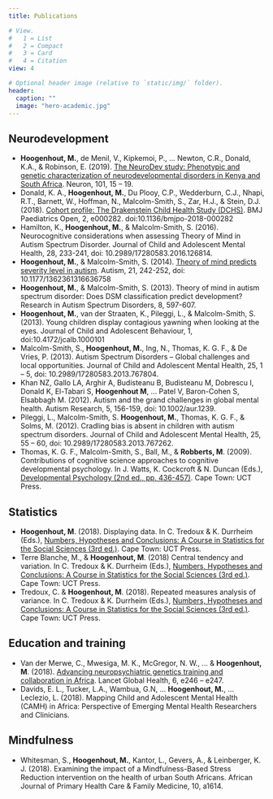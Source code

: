 ```yaml
---
title: Publications

# View.
#   1 = List
#   2 = Compact
#   3 = Card
#   4 = Citation
view: 4

# Optional header image (relative to `static/img/` folder).
header:
  caption: ""
  image: "hero-academic.jpg"
---
```




## Neurodevelopment
* **Hoogenhout, M.**, de Menil, V., Kipkemoi, P., ... Newton, C.R., Donald, K.A., & Robinson, E. (2019). [The NeuroDev study: Phenotypic and genetic characterization of neurodevelopmental disorders in Kenya and South Africa](https://www.ncbi.nlm.nih.gov/pubmed/30605655). Neuron, 101, 15 – 19.
* Donald, K. A., **Hoogenhout, M.**, Du Plooy, C.P., Wedderburn, C.J., Nhapi, R.T., Barnett, W., Hoffman, N., Malcolm-Smith, S., Zar, H.J., & Stein, D.J. (2018). [Cohort profile: The Drakenstein Child Health Study (DCHS)](https://www.ncbi.nlm.nih.gov/pubmed/29942867). BMJ Paediatrics Open, 2, e000282. doi:10.1136/bmjpo-2018-000282
* Hamilton, K., **Hoogenhout, M.**, & Malcolm-Smith, S. (2016). Neurocognitive considerations when assessing Theory of Mind in Autism Spectrum Disorder. Journal of Child and Adolescent Mental Health, 28, 233-241, doi: 10.2989/17280583.2016.126814.
* **Hoogenhout, M.**, & Malcolm-Smith, S. (2014). [Theory of mind predicts severity level in autism](https://www.ncbi.nlm.nih.gov/pubmed/27493232). Autism, 21, 242-252, doi: 10.1177/1362361316636758
* **Hoogenhout, M.**, & Malcolm-Smith, S. (2013). Theory of mind in autism spectrum disorder: Does DSM classification predict development? Research in Autism Spectrum Disorders, 8, 597-607.
* **Hoogenhout, M.**, van der Straaten, K., Pileggi, L., & Malcolm-Smith, S. (2013). Young children display contagious yawning when looking at the eyes. Journal of Child and Adolescent Behaviour, 1, doi:10.4172/jcalb.1000101
* Malcolm-Smith, S., **Hoogenhout, M.**, Ing, N., Thomas, K. G. F., & De Vries, P. (2013). Autism Spectrum Disorders – Global challenges and local opportunities. Journal of Child and Adolescent Mental Health, 25, 1 – 5, doi: 10.2989/17280583.2013.767804.
* Khan NZ, Gallo LA, Arghir A, Budisteanu B, Budisteanu M, Dobrescu I, Donald K, El-Tabari S, **Hoogenhout M**, ... Patel V, Baron-Cohen S, Elsabbagh M. (2012). Autism and the grand challenges in global mental health. Autism Research, 5, 156-159,  doi: 10.1002/aur.1239.
* Pileggi, L., Malcolm-Smith, S. **Hoogenhout, M.**, Thomas, K. G. F., & Solms, M. (2012). Cradling bias is absent in children with autism spectrum disorders. Journal of Child and Adolescent Mental Health, 25, 55 – 60, doi: 10.2989/17280583.2013.767262.
* Thomas, K. G. F., Malcolm-Smith, S., Ball, M., & **Robberts, M**. (2009). Contributions of cognitive science approaches to cognitive developmental psychology.  In J. Watts, K. Cockcroft & N. Duncan (Eds.), [Developmental Psychology (2nd ed., pp. 436-457)](https://www.amazon.com/Developmental-Psychology-Jacki-Watts/dp/1919895159/ref=sr_1_2?keywords=watts+cockcroft+developmental+psychology&qid=1580346597&s=books&sr=1-2). Cape Town: UCT Press.

## Statistics
* **Hoogenhout, M**. (2018). Displaying data. In C. Tredoux & K. Durrheim (Eds.), [Numbers, Hypotheses and Conclusions: A Course in Statistics for the Social Sciences (3rd ed.)](https://www.loot.co.za/product/colin-tredoux-numbers-hypotheses-conclusions/psrz-5173-g180). Cape Town: UCT Press.
* Terre Blanche, M., & **Hoogenhout, M**. (2018) Central tendency and variation. In C. Tredoux & K. Durrheim (Eds.), [Numbers, Hypotheses and Conclusions: A Course in Statistics for the Social Sciences (3rd ed.)](https://www.loot.co.za/product/colin-tredoux-numbers-hypotheses-conclusions/psrz-5173-g180). Cape Town: UCT Press.
* Tredoux, C. & **Hoogenhout, M**. (2018). Repeated measures analysis of variance. In C. Tredoux & K. Durrheim (Eds.), [Numbers, Hypotheses and Conclusions: A Course in Statistics for the Social Sciences (3rd ed.)](https://www.loot.co.za/product/colin-tredoux-numbers-hypotheses-conclusions/psrz-5173-g180). Cape Town: UCT Press.

## Education and training
* Van der Merwe, C., Mwesiga, M. K., McGregor, N. W., ... & **Hoogenhout, M**. (2018). [Advancing neuropsychiatric genetics training and collaboration in Africa](https://www.thelancet.com/journals/langlo/article/PIIS2214-109X(18)30042-1/fulltext). Lancet Global Health, 6, e246 – e247.
* Davids, E. L., Tucker, L.A., Wambua, G.N, … **Hoogenhout, M.**, … Leclezio, L. (2018). Mapping Child and Adolescent Mental Health (CAMH) in Africa: Perspective of Emerging Mental Health Researchers and Clinicians.

## Mindfulness
* Whitesman, S., **Hoogenhout, M.**, Kantor, L., Gevers, A., & Leinberger, K. J. (2018). Examining the impact of a Mindfulness-Based Stress Reduction intervention on the health of urban South Africans. African Journal of Primary Health Care & Family Medicine, 10, a1614.
